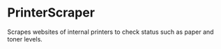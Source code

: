 # PrinterScraper
Scrapes websites of internal printers to check status such as paper and toner levels.
